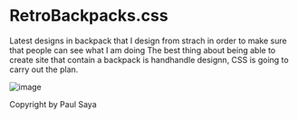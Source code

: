 # RetroBackpacks.css
Latest designs in backpack that I design from strach in order to make sure that people can see what I am doing
The best thing about being able to create site that contain a backpack is handhandle designn, CSS is going to carry out the plan. 

![image](https://user-images.githubusercontent.com/87011258/212287942-a24f3b91-40dc-45fb-a3c6-78287a0fbac5.png)



Copyright by Paul Saya
